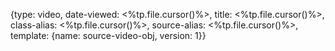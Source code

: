 {type: video, date-viewed: <%tp.file.cursor()%>, title: <%tp.file.cursor()%>, class-alias: <%tp.file.cursor()%>, source-alias: <%tp.file.cursor()%>, template: {name: source-video-obj, version: 1}}